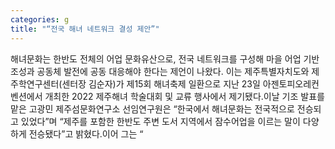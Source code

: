 ```yaml
---
categories: g
title: "“전국 해녀 네트워크 결성 제안”"
---
```

해녀문화는 한반도 전체의 어업 문화유산으로, 전국 네트워크를 구성해 마을 어업 기반 조성과 공동체 발전에 공동 대응해야 한다는 제언이 나왔다. 이는 제주특별자치도와 제주학연구센터(센터장 김순자)가 제15회 해녀축제 일환으로 지난 23일 아젠토피오레컨벤션에서 개최한 2022 제주해녀 학술대회 및 교류 행사에서 제기됐다.이날 기조 발표를 맡은 고광민 제주섬문화연구소 선임연구원은 “한국에서 해녀문화는 전국적으로 전승되고 있었다”며 “제주를 포함한 한반도 주변 도서 지역에서 잠수어업을 이르는 말이 다양하게 전승됐다”고 밝혔다.이어 그는 “